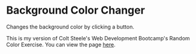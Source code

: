 # Background Color Changer
Changes the background color by clicking a button.


This is my version of Colt Steele's Web Development Bootcamp's Random Color Exercise.
You can view the page <a href="https://laarnib.github.io/backgroundColorChanger/">here</a>.

